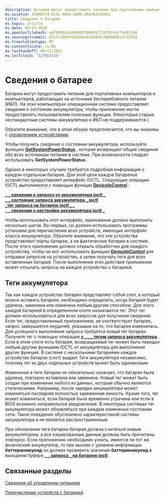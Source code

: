 ```yaml
---
description: Батареи могут предоставить питание для портативных компьютеров и компьютеров, работающих на источнике бесперебойного питания (ИБП).
ms.assetid: 3580b37d-611c-46b4-9300-4943833d6852
title: Сведения о батарее
ms.topic: article
ms.date: 05/31/2018
ms.openlocfilehash: a4f9838a2a95db037b9655f116f07e3cf2e072d4
ms.sourcegitcommit: d75fc10b9f0825bbe5ce5045c90d4045e3c53243
ms.translationtype: MT
ms.contentlocale: ru-RU
ms.lasthandoff: 09/13/2021
ms.locfileid: "127057134"
---
```

# <a name="battery-information"></a>Сведения о батарее

Батареи могут предоставить питание для портативных компьютеров и компьютеров, работающих на источнике бесперебойного питания (ИБП). На этих компьютерах операционная система предоставляет сведения о состоянии аккумулятора, чтобы приложения могли предоставлять пользователям полезные функции. (Некоторые старые нестандартные системы аккумулятора и ИБП не поддерживаются.)

Обратите внимание, что в этом обзоре предполагается, что вы знакомы с [управлением устройствами](/windows/desktop/DevIO/device-management).

Чтобы получить сведения о состоянии аккумулятора, используйте функцию [**GetSystemPowerStatus**](/windows/desktop/api/Winbase/nf-winbase-getsystempowerstatus) , которая возвращает общие сведения обо всех источниках питания в системе. При возможности следует использовать **GetSystemPowerStatus** .

Однако в некоторых случаях требуется подробная информация о каждом отдельном батарее. Для этой цели каждое батареное устройство предоставляет интерфейс IOCTL. Следующие операции IOCTL выполняются с помощью функции [**DeviceIoControl**](/windows/desktop/api/ioapiset/nf-ioapiset-deviceiocontrol) :

<dl>

[**\_ \_ сведения о запросе от аккумулятора ioctl \_**](ioctl-battery-query-information.md)  
[**\_ \_ состояние запроса аккумулятора \_ ioctl**](ioctl-battery-query-status.md)  
[**\_тег запроса на батарею ioctl \_ \_**](ioctl-battery-query-tag.md)  
[**\_ \_ сведения о настройке аккумулятора ioctl \_**](ioctl-battery-set-information.md)  
</dl>

Чтобы использовать этот интерфейс, приложение должно выполнить несколько шагов. Во-первых, он должен использовать программы установки для перечисления всех устройств, имеющих интерфейс класса аккумулятора. Обратите внимание, что эти устройства представляют порты батареи, а не фактические батареи в системе. После этого приложение должно открыть обработчик для каждого устройства, чтобы он мог использовать функцию [**DeviceIoControl**](/windows/desktop/api/ioapiset/nf-ioapiset-deviceiocontrol) для отправки запросов на устройство, а затем получать теги для всех вставленных батарей. После выполнения этих действий приложение может отсылать запросы на каждое устройство с батареей.

## <a name="battery-tags"></a>Теги аккумулятора

Так как каждое устройство батареи представляет собой слот, в который можно вставить батарею, необходимо определить, когда батарея будет удалена, заменена или изменена любым другим способом. Для этого каждой батареей в определенном слоте назначается тег. Этот тег должен использоваться для всех запросов для получения сведений. Если тег, предоставленный приложением, не соответствует батарее, запрос завершается неудачей, указывая на то, что батарея изменилась. Для успешного выполнения запроса требуется новый тег батареи. Получите тег с помощью операции [**с \_ \_ \_ тегом запроса аккумулятора**](ioctl-battery-query-tag.md) . Если в этом слоте есть батарея, возвращаемый тег может быть передан любым другим функциям IOCTL от аккумулятора для выполнения других функций. В системе с несколькими батареями каждое устройство батареи (слот) выдает Теги аккумулятора независимо, поэтому тег из двух отдельных устройств может быть одинаковым.

Изменение в теге батареи не обязательно означает, что батарея была удалена, повторно вставлена или заменена. Новый тег может быть создан при изменении любого из данных, которые обычно являются статическими. Например, после зарядки аккумулятора может измениться последняя полностью заряженная емкость. Кроме того, тег может измениться, если батарея была временно утрачена или если в BIOS возникло неправильное уведомление. В некоторых системах тег аккумулятора может обновляться при каждом изменении состояния сети. Такое поведение обусловлено характеристикой системы аккумулятора и не является распространенным.

При обновлении тега батареи батарея должна считаться новым аккумулятором, а все кэшированные данные должны быть прочитаны повторно. Если приложению необходимо узнать, имеется ли тот же физический аккумулятор, то при вызове с уровнем информации **баттерюникуеид** он должен проверить значение **баттерюникуеид** в выходном буфере [**\_ \_ запроса \_ на батарею ioctl**](ioctl-battery-query-information.md) .

## <a name="related-topics"></a>Связанные разделы

<dl> <dt>

[Сведения об управлении питанием](about-power-management.md)
</dt> <dt>

[Перечисление устройств с батареей](enumerating-battery-devices.md)
</dt> </dl>

 

 
